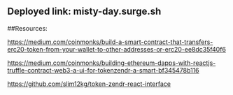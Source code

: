 ## Deployed link:  misty-day.surge.sh

##Resources:

https://medium.com/coinmonks/build-a-smart-contract-that-transfers-erc20-token-from-your-wallet-to-other-addresses-or-erc20-ee8dc35f40f6

https://medium.com/coinmonks/building-ethereum-dapps-with-reactjs-truffle-contract-web3-a-ui-for-tokenzendr-a-smart-bf345478b116

https://github.com/slim12kg/token-zendr-react-interface